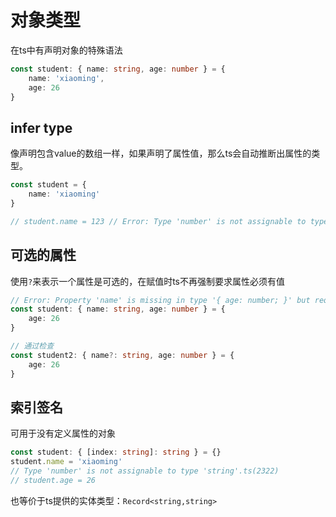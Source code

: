# 对象类型

在ts中有声明对象的特殊语法

```ts
const student: { name: string, age: number } = {
    name: 'xiaoming',
    age: 26
}
```

## infer type

像声明包含value的数组一样，如果声明了属性值，那么ts会自动推断出属性的类型。

```ts
const student = {
    name: 'xiaoming'
}

// student.name = 123 // Error: Type 'number' is not assignable to type 'string'.ts(2322)
```

## 可选的属性

使用`?`来表示一个属性是可选的，在赋值时ts不再强制要求属性必须有值

```ts
// Error: Property 'name' is missing in type '{ age: number; }' but required in type '{ name: string; age: number; }'.ts(2741)
const student: { name: string, age: number } = {
    age: 26
}

// 通过检查
const student2: { name?: string, age: number } = {
    age: 26
} 
```

## 索引签名

可用于没有定义属性的对象

```ts
const student: { [index: string]: string } = {}
student.name = 'xiaoming'
// Type 'number' is not assignable to type 'string'.ts(2322)
// student.age = 26
```

也等价于ts提供的实体类型：`Record<string,string>`
